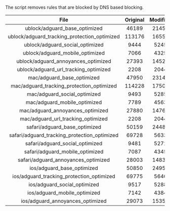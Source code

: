 The script removes rules that are blocked by DNS based blocking.


| File | Original | Modified |
|:----:|:-----:|:-----:|
| ublock/adguard_base_optimized | 46189 | 21457 |
| ublock/adguard_tracking_protection_optimized | 113176 | 16551 |
| ublock/adguard_social_optimized | 9444 | 5245 |
| ublock/adguard_mobile_optimized | 7066 | 4325 |
| ublock/adguard_annoyances_optimized | 27393 | 14529 |
| ublock/adguard_url_tracking_optimized | 2208 | 2044 |
| mac/adguard_base_optimized | 47950 | 23143 |
| mac/adguard_tracking_protection_optimized | 114228 | 17506 |
| mac/adguard_social_optimized | 9493 | 5285 |
| mac/adguard_mobile_optimized | 7789 | 4563 |
| mac/adguard_annoyances_optimized | 27880 | 14763 |
| mac/adguard_url_tracking_optimized | 2208 | 2044 |
| safari/adguard_base_optimized | 50159 | 24487 |
| safari/adguard_tracking_protection_optimized | 69728 | 5633 |
| safari/adguard_social_optimized | 9481 | 5271 |
| safari/adguard_mobile_optimized | 7087 | 4345 |
| safari/adguard_annoyances_optimized | 28003 | 14836 |
| ios/adguard_base_optimized | 50850 | 24950 |
| ios/adguard_tracking_protection_optimized | 69775 | 5640 |
| ios/adguard_social_optimized | 9517 | 5288 |
| ios/adguard_mobile_optimized | 7142 | 4384 |
| ios/adguard_annoyances_optimized | 29073 | 15359 |